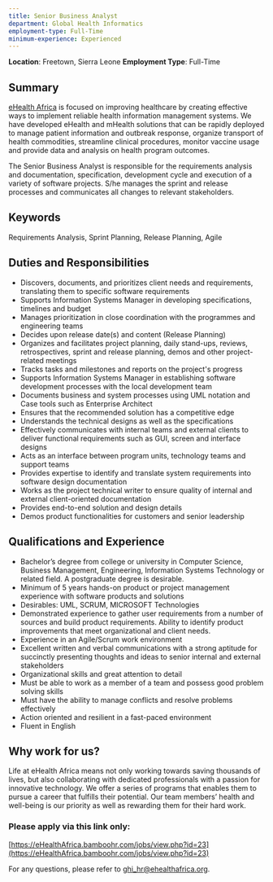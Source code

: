 ```yaml
---
title: Senior Business Analyst
department: Global Health Informatics 
employment-type: Full-Time 
minimum-experience: Experienced
---
```


**Location**: Freetown, Sierra Leone
**Employment Type**: Full-Time  
   
## Summary
[eHealth Africa](http://www.ehealthafrica.org/) is focused on improving healthcare by creating effective ways to implement reliable health information management systems. We have developed eHealth and mHealth solutions that can be rapidly deployed to manage patient information and outbreak response, organize transport of health commodities, streamline clinical procedures, monitor vaccine usage and provide data and analysis on health program outcomes.

The Senior Business Analyst is responsible for the requirements analysis and documentation, specification, development cycle and execution of a variety of software projects. S/he manages the sprint and release processes and communicates all changes to relevant stakeholders.

## Keywords
Requirements Analysis, Sprint Planning, Release Planning, Agile

## Duties and Responsibilities

* Discovers, documents, and prioritizes client needs and requirements, translating them to specific software requirements
* Supports Information Systems Manager in developing specifications, timelines and budget
* Manages prioritization in close coordination with the programmes and engineering teams 
* Decides upon release date(s) and content (Release Planning)
* Organizes and facilitates project planning, daily stand-ups, reviews, retrospectives, sprint and release planning, demos and other project-related meetings
* Tracks tasks and milestones and reports on the project's progress
* Supports Information Systems Manager in establishing software development processes with the local development team
* Documents business and system processes using UML notation and Case tools such as Enterprise Architect
* Ensures that the recommended solution has a competitive edge
* Understands the technical designs as well as the specifications
* Effectively communicates with internal teams and external clients to deliver functional requirements such as GUI, screen and interface designs
* Acts as an interface between program units, technology teams and support teams
* Provides expertise to identify and translate system requirements into software design documentation
* Works as the project technical writer to ensure quality of internal and external client-oriented documentation
* Provides end-to-end solution and design details
* Demos product functionalities for customers and senior leadership

## Qualifications and Experience

* Bachelor’s degree from college or university in Computer Science, Business Management, Engineering, Information Systems Technology or related field. A postgraduate degree is desirable.
* Minimum of 5 years hands-on product or project management experience with software products and solutions
* Desirables: UML, SCRUM, MICROSOFT Technologies
* Demonstrated experience to gather user requirements from a number of sources and build product requirements.  Ability to identify product improvements that meet organizational and client needs.
* Experience in an Agile/Scrum work environment
* Excellent written and verbal communications with a strong aptitude for succinctly presenting thoughts and ideas to senior internal and external stakeholders
* Organizational skills and great attention to detail 
* Must be able to work as a member of a team and possess good problem solving skills
* Must have the ability to manage conflicts and resolve problems effectively
* Action oriented and resilient in a fast-paced environment
* Fluent in English

## Why work for us?
Life at eHealth Africa means not only working towards saving thousands of lives, but also collaborating with dedicated professionals with a passion for innovative technology. We offer a series of programs that enables them to pursue a career that fulfills their potential. Our team members’ health and well-being is our priority as well as rewarding them for their hard work.

### Please apply via this link only:
[https://eHealthAfrica.bamboohr.com/jobs/view.php?id=23](https://eHealthAfrica.bamboohr.com/jobs/view.php?id=23)


For any questions, please refer to [ghi_hr@ehealthafrica.org](mailto:ghi_hr@ehealthafrica.org).
